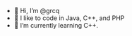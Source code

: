 - 👋 Hi, I’m @grcq
- 👀 I like to code in Java, C++, and PHP
- 🌱 I’m currently learning C++.

<img src="https://github-readme-stats.vercel.app/api/top-langs?username=grcq&show_icons=true&locale=en&layout=compact" alt="" />
<!---
grcq is a ✨ special ✨ repository because its `README.md` (this file) appears on your GitHub profile.
You can click the Preview link to take a look at your changes.
--->
